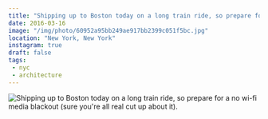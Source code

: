 ```yaml
---
title: "Shipping up to Boston today on a long train ride, so prepare for a no wi-fi media blackout (sure you're all real cut up about it)."
date: 2016-03-16
image: "/img/photo/60952a95bb249ae917bb2399c051f5bc.jpg"
location: "New York, New York"
instagram: true
draft: false
tags:
 - nyc
 - architecture
---
```


![Shipping up to Boston today on a long train ride, so prepare for a no wi-fi media blackout (sure you're all real cut up about it).](/img/photo/60952a95bb249ae917bb2399c051f5bc.jpg)
